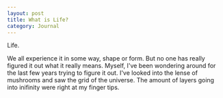 ```yaml
---
layout: post
title: What is Life?
category: Journal
---
```

Life.

We all experience it in some way, shape or form. But no one has really figured it out what it really means. Myself, I've been wondering around for the last few years trying to figure it out. I've looked into the lense of mushrooms and saw the grid of the universe. The amount of layers going into inifinity were right at my finger tips. 